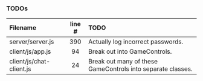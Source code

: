 ### TODOs
| Filename | line # | TODO
|:------|:------:|:------
| server/server.js | 390 | Actually log incorrect passwords.
| client/js/app.js | 94 | Break out into GameControls.
| client/js/chat-client.js | 24 | Break out many of these GameControls into separate classes.